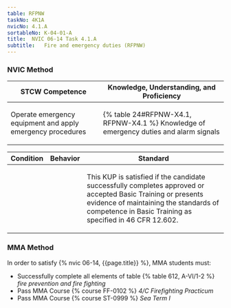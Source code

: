 ```yaml
---
table: RFPNW
taskNo: 4K1A
nvicNo: 4.1.A 
sortableNo: K-04-01-A
title:  NVIC 06-14 Task 4.1.A 
subtitle:   Fire and emergency duties (RFPNW)
---
```






### NVIC Method

<a style="display:none;" onclick="togglevisibility('nvic_methods')" >Show NVIC method.</a>

<div id='nvic_methods' class='show'>

<table>
<thead>
<tr>
<th class='forty'> STCW Competence </th>
<th class='sixty'> Knowledge, Understanding, and Proficiency </th>
</tr>
</thead>

<tbody>
<tr><td markdown='1'>

Operate emergency equipment and apply emergency procedures

</td><td markdown='1'>

{% table 24#RFPNW-X4.1, RFPNW-X4.1 %} Knowledge of emergency duties and alarm signals

</td></tr>


</tbody>
</table>


<table>
<thead>
<tr><th class='twenty'>  Condition </th><th class='twenty'> Behavior </th><th  class='sixty'>Standard </th></tr>
</thead>
<tbody >



<tr><td markdown='1'>


</td><td markdown='1'>


<br>

<div class="tooltip" markdown='1'>



</div>


</td><td markdown='1'>

This KUP is satisfied if the candidate successfully completes approved or accepted Basic Training or presents evidence of maintaining the standards of competence in Basic Training as specified in 46 CFR 12.602.

</td></tr>
</tbody>
</table>
</div>


### MMA Method

In order to satisfy  {% nvic 06-14, {{page.title}}  %}, MMA students must:

* Successfully complete all elements of table {% table 612, A-VI/1-2 %} *fire prevention and fire fighting*
* Pass MMA Course {% course FF-0102 %}  *4/C Firefighting Practicum*
* Pass MMA Course {% course ST-0999 %}  *Sea Term I*